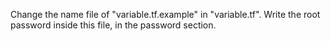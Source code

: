 Change the name file of "variable.tf.example" in "variable.tf".
Write the root password inside this file, in the password section.
